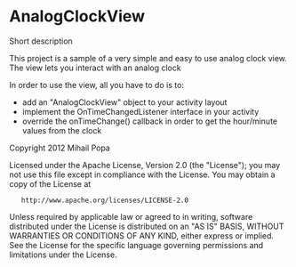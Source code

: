 AnalogClockView
===============

Short description

This project is a sample of a very simple and easy to use analog clock view.
The view lets you interact with an analog clock 

In order to use the view, all you have to do is to:

   - add an "AnalogClockView" object to your activity layout
   - implement the OnTimeChangedListener interface in your activity
   - override the onTimeChange() callback in order to get the hour/minute values from the clock



Copyright 2012 Mihail Popa

   Licensed under the Apache License, Version 2.0 (the "License");
   you may not use this file except in compliance with the License.
   You may obtain a copy of the License at

       http://www.apache.org/licenses/LICENSE-2.0

   Unless required by applicable law or agreed to in writing, software
   distributed under the License is distributed on an "AS IS" BASIS,
   WITHOUT WARRANTIES OR CONDITIONS OF ANY KIND, either express or implied.
   See the License for the specific language governing permissions and
   limitations under the License.